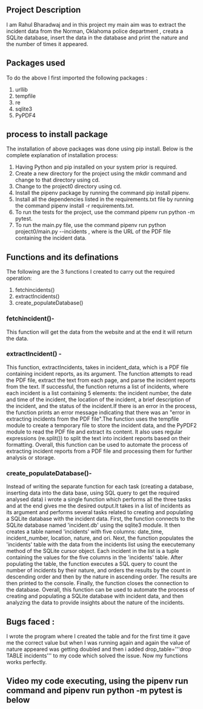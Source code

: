 ## Project Description
I am Rahul Bharadwaj and in this project my main aim was to extract the incident data from the  Norman, Oklahoma police department , creata a SQLite database, insert the data in the database and print the nature and the number of times it appeared.
## Packages used
To do the above I first imported the following packages :
1. urllib
2. tempfile
3. re
4. sqlite3
5. PyPDF4
## process to install package
The installation of above packages was done using pip install. Below is the complete explanation of installation process:

1. Having Python and pip installed on your system prior is required.
2. Create a new directory for the project using the mkdir command and change to that directory using cd.
3. Change to the project0 directory using cd.
4. Install the pipenv package by running the command pip install pipenv.
5. Install all the dependencies listed in the requirements.txt file by running the command pipenv install -r requirements.txt.
6. To run the  tests for the project, use the command pipenv run python -m pytest.
7. To run the main.py file, use the command pipenv run python project0/main.py --incidents <url>, where <url> is the URL of the PDF file    containing the incident data.
 
## Functions and its definations

The following are the 3 functions I created to carry out the required operation:
1. fetchincidents()
2. extractIncidents()
3. create_populateDatabase()

### fetchincident()- 
This function will get the data from the website and at the end it will return the data.

### extractIncident() - 
This function, extractIncidents, takes in incident_data, which is a PDF file containing incident reports, as its argument. The function attempts to read the PDF file, extract the text from each page, and parse the incident reports from the text. If successful, the function returns a list of incidents, where each incident is a list containing 5 elements: the incident number, the date and time of the incident, the location of the incident, a brief description of the incident, and the status of the incident.If there is an error in the process, the function prints an error message indicating that there was an "error in extracting incidents from the PDF file".The function uses the tempfile module to create a temporary file to store the incident data, and the PyPDF2 module to read the PDF file and extract its content. It also uses regular expressions (re.split()) to split the text into incident reports based on their formatting. Overall, this function can be used to automate the process of extracting incident reports from a PDF file and processing them for further analysis or storage.

### create_populateDatabase()-
Instead of writing the separate function for each task (creating a database, inserting data into the data base, using SQL query to get the required analysed data)  i wrote a single function which performs all the three tasks and at the end gives me the desired output.It takes in a list of incidents as its argument and performs several tasks related to creating and populating a SQLite database with the incident data. First, the function connects to the SQLite database named   'incident.db' using the sqlite3 module. It then creates a table named 'incidents' with five columns: date_time, incident_number, location, nature, and ori. Next, the function populates the 'incidents' table with the data from the incidents list using the executemany method of the SQLite cursor object. Each incident in the list is a tuple containing the values for the five columns in the 'incidents' table. After populating the table, the function executes a SQL query to count the number of incidents by their nature, and orders the results by the count in descending order and then by the nature in ascending order. The results are then printed to the console. Finally, the function closes the connection to the database.
Overall, this function can be used to automate the process of creating and populating a SQLite database with incident data,    and then analyzing the data to provide insights about the nature of the incidents.

## Bugs faced :
I wrote the program where I created the table and for the first time it gave me the correct value but when I was running again and again the value of nature appeared was getting doubled and then i added drop_table='''drop TABLE incidents'''  to my code which solved the issue. Now my functions works perfectly.
## Video my code executing, using the pipenv run command and pipenv run python -m pytest is below


